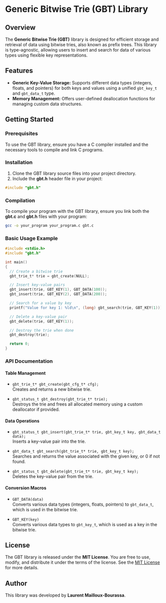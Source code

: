 # Generic Bitwise Trie (GBT) Library

## Overview

The **Generic Bitwise Trie (GBT)** library is designed for efficient storage and retrieval of data using bitwise tries, also known as prefix trees. This library is type-agnostic, allowing users to insert and search for data of various types using flexible key representations.

## Features
- **Generic Key-Value Storage:** Supports different data types (integers, floats, and pointers) for both keys and values using a unified `gbt_key_t` and `gbt_data_t` type.
- **Memory Management:** Offers user-defined deallocation functions for managing custom data structures.

## Getting Started

### Prerequisites
To use the GBT library, ensure you have a C compiler installed and the necessary tools to compile and link C programs.

### Installation

1. Clone the GBT library source files into your project directory.
2. Include the **gbt.h** header file in your project:
```c
#include "gbt.h"
```

### Compilation
To compile your program with the GBT library, ensure you link both the **gbt.c** and **gbt.h** files with your program:

```bash
gcc -o your_program your_program.c gbt.c
```

### Basic Usage Example

```c
#include <stdio.h>
#include "gbt.h"

int main()
{
  // Create a bitwise trie
  gbt_trie_t* trie = gbt_create(NULL);

  // Insert key-value pairs
  gbt_insert(trie, GBT_KEY(1), GBT_DATA(100));
  gbt_insert(trie, GBT_KEY(2), GBT_DATA(200));

  // Search for a value by key
  printf("Value for key 1: %ld\n", (long) gbt_search(trie, GBT_KEY(1)));

  // Delete a key-value pair
  gbt_delete(trie, GBT_KEY(1));

  // Destroy the trie when done
  gbt_destroy(trie);

  return 0;
}
```

### API Documentation

#### Table Management
- `gbt_trie_t* gbt_create(gbt_cfg_t* cfg);`  
  Creates and returns a new bitwise trie.

- `gbt_status_t gbt_destroy(gbt_trie_t* trie);`  
  Destroys the trie and frees all allocated memory using a custom deallocator if provided.

#### Data Operations
- `gbt_status_t gbt_insert(gbt_trie_t* trie, gbt_key_t key, gbt_data_t data);`  
  Inserts a key-value pair into the trie.

- `gbt_data_t gbt_search(gbt_trie_t* trie, gbt_key_t key);`  
  Searches and returns the value associated with the given key, or 0 if not found.

- `gbt_status_t gbt_delete(gbt_trie_t* trie, gbt_key_t key);`  
  Deletes the key-value pair from the trie.

#### Conversion Macros
- `GBT_DATA(data)`  
  Converts various data types (integers, floats, pointers) to `gbt_data_t`, which is used in the bitwise trie.

- `GBT_KEY(key)`  
  Converts various data types to `gbt_key_t`, which is used as a key in the bitwise trie.

## License

The GBT library is released under the **MIT License**. You are free to use, modify, and distribute it under the terms of the license. See the [MIT License](https://opensource.org/licenses/MIT) for more details.

## Author

This library was developed by **Laurent Mailloux-Bourassa**.